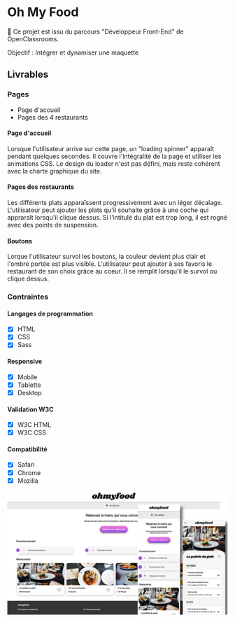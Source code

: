 # Oh My Food

:tada: Ce projet est issu du parcours "Développeur Front-End" de OpenClassrooms.

Objectif : Intégrer et dynamiser une maquette

## Livrables

### Pages

- Page d'accueil
- Pages des 4 restaurants

#### Page d'accueil

Lorsque l'utilisateur arrive sur cette page, un "loading spinner" apparaît pendant quelques secondes. Il couvre l'intégralité de la page et utiliser les animations CSS. Le design du loader n'est pas défini, mais reste cohérent avec la charte graphique du site.

#### Pages des restaurants

Les différents plats apparaîssent progressivement avec un léger décalage. L'utilisateur peut ajouter les plats qu'il souhaite grâce à une coche qui appraraît lorsqu'il clique dessus. Si l’intitulé du plat est trop long, il est rogné avec des points de suspension.

#### Boutons

Lorque l'utilisateur survol les boutons, la couleur devient plus clair et l'ombre portée est plus visible. L'utilisateur peut ajouter à ses favoris le restaurant de son choix grâce au coeur. Il se remplit lorsqu'il le survol ou clique dessus.

### Contraintes

#### Langages de programmation

- [x] HTML
- [x] CSS
- [x] Sass

#### Responsive

- [x] Mobile
- [x] Tablette
- [x] Desktop

#### Validation W3C

- [x] W3C HTML
- [x] W3C CSS

#### Compatibilité

- [x] Safari
- [x] Chrome
- [x] Mozilla

![website mock-up](https://github.com/inesmkr/InesOdoulTapia_3_08062021/blob/main/images/ohmyfood.jpg)
